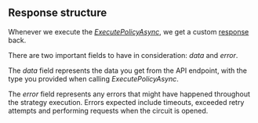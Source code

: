 ## Response structure

Whenever we execute the [_ExecutePolicyAsync_](../../src/@common/policy-executor-interface.ts), we get a custom [response](../../src/@common/result.ts) back.

There are two important fields to have in consideration: _data_ and _error_.

The _data_ field represents the data you get from the API endpoint, with the type you provided when calling _ExecutePolicyAsync_.

The _error_ field represents any errors that might have happened throughout the strategy execution. Errors expected include timeouts, exceeded retry attempts and performing requests when the circuit is opened.